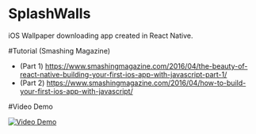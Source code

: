 # SplashWalls
iOS Wallpaper downloading app created in React Native.

#Tutorial (Smashing Magazine)
* (Part 1) https://www.smashingmagazine.com/2016/04/the-beauty-of-react-native-building-your-first-ios-app-with-javascript-part-1/
* (Part 2) https://www.smashingmagazine.com/2016/04/how-to-build-your-first-ios-app-with-javascript/

#Video Demo

[![Video Demo](https://img.youtube.com/vi/10PFmmLDKhE/0.jpg)](https://www.youtube.com/watch?v=10PFmmLDKhE)
